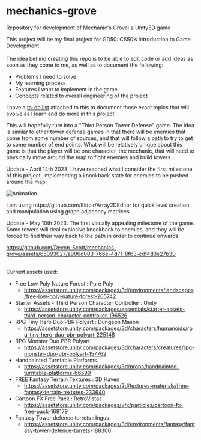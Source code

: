 # mechanics-grove
Repository for development of Mechanic's Grove: a Unity3D game

This project will be my final project for GD50: CS50’s Introduction to Game Development<br>
<br>
The idea behind creating this repo is to be able to edit code or add ideas as soon as they come to me, as well as to document the following:<br>
- Problems I need to solve
- My learning process
- Features I want to implement in the game
- Concepts related to overall engineering of the project
<p>
I have a <a href="TODO.md">to-do list</a> attached to this to document those exact topics that will evolve as I learn and do more in this project
<p>
This will hopefully turn into a "Third Person Tower Defense" game. The idea is similar to other tower defense
games in that there will be enemies that come from some number of sources, and that will follow a path to try
to get to some number of end points. What will be relatively unique about this game is that the player 
will be one character, the mechanic, that will need to physically move around the map to fight enemies and build towers
</p>

<p>
Update - April 14th 2023: I have reached what I consider the first milestone of this project, implementing a knockback state for enemies to be pushed around the map:
</p>

![Animation](https://user-images.githubusercontent.com/65093027/232150991-5e2fc556-ad96-492a-872c-046a75c6eaff.gif)

<p>
I am using https://github.com/Eldoir/Array2DEditor for quick level creation and manipulation using graph adjacency matrices
</p>

<p>
Update - May 10th 2023: The first visually appealing milestone of the game. Some towers will deal explosive knockback to enemies, 
and they will be forced to find their way back to the path in order to continue onwards
</p>

https://github.com/Devon-Scott/mechanics-grove/assets/65093027/a906d003-766e-4d71-8f63-cdf4d3e27b30


<br>Current assets used:<br>
- Free Low Poly Nature Forest : Pure Poly
    - https://assetstore.unity.com/packages/3d/environments/landscapes/free-low-poly-nature-forest-205742
- Starter Assets - Third Person Character Controller : Unity
    - https://assetstore.unity.com/packages/essentials/starter-assets-third-person-character-controller-196526
- RPG Tiny Hero Duo PBR Polyart : Dungeon Mason
    - https://assetstore.unity.com/packages/3d/characters/humanoids/rpg-tiny-hero-duo-pbr-polyart-225148
- RPG Monster Duo PBR Polyart
    - https://assetstore.unity.com/packages/3d/characters/creatures/rpg-monster-duo-pbr-polyart-157762
- Handpainted Turntable Platforms 
    - https://assetstore.unity.com/packages/3d/props/handpainted-turntable-platforms-66599
- FREE Fantasy Terrain Textures : 3D Haven
    - https://assetstore.unity.com/packages/2d/textures-materials/free-fantasy-terrain-textures-233640
- Cartoon FX Free Pack : RetroVistas
    - https://assetstore.unity.com/packages/vfx/particles/cartoon-fx-free-pack-169179
- Fantasy Tower defence turrets : Ingus
    - https://assetstore.unity.com/packages/3d/environments/fantasy/fantasy-tower-defence-turrets-188300

